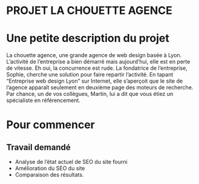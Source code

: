 # PROJET LA CHOUETTE AGENCE 

# Une petite description du projet
La chouette agence, une grande agence de web design basée à Lyon. L’activité de l’entreprise a bien démarré mais aujourd’hui, elle est en perte de vitesse. Eh oui, la concurrence est rude. La fondatrice de l’entreprise, Sophie, cherche une solution pour faire repartir l’activité. En tapant “Entreprise web design Lyon” sur Internet, elle s’aperçoit que le site de l’agence apparaît seulement en deuxième page des moteurs de recherche. Par chance, un de vos collègues, Martin, lui a dit que vous étiez un spécialiste en référencement.

# Pour commencer

## Travail demandé
- Analyse de l’état actuel de SEO du site fourni
- Amélioration du SEO du site
- Comparaison des résultats.


